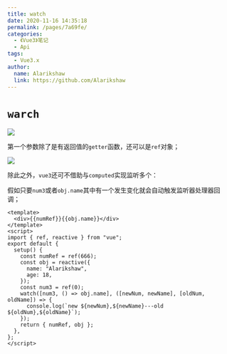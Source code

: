 ```yaml
---
title: watch
date: 2020-11-16 14:35:18
permalink: /pages/7a69fe/
categories:
  - 《Vue3》笔记
  - Api
tags: 
  - Vue3.x 
author: 
  name: Alarikshaw
  link: https://github.com/Alarikshaw
---
```


# `warch`

![](https://picgoi-mg.oss-cn-beijing.aliyuncs.com/img/20201116115404.png)

第一个参数除了是有返回值的`getter`函数，还可以是`ref`对象；

![](https://picgoi-mg.oss-cn-beijing.aliyuncs.com/img/20201116115431.png)

除此之外，`vue3`还可不借助与`computed`实现监听多个：

假如只要`num3`或者`obj.name`其中有一个发生变化就会自动触发监听器处理器回调；

```vue
<template>
  <div>{{numRef}}{{obj.name}}</div>
</template>
<script>
import { ref, reactive } from "vue";
export default {
  setup() {
    const numRef = ref(666);
    const obj = reactive({
      name: "Alarikshaw",
      age: 18,
    });
    const num3 = ref(0);
    watch([num3, () => obj.name], ([newNum, newName], [oldNum, oldName]) => {
      console.log(`new ${newNum},${newName}---old ${oldNum},${oldName}`);
    }); 
    return { numRef, obj };
  },
};
</script>
```

